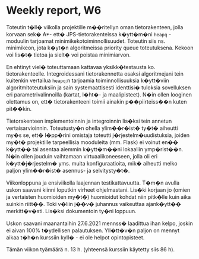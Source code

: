 # Weekly report, W6

Toteutin t�ll� viikolla projektille m��ritellyn oman tietorakenteen, jolla korvaan sek� A*- ett� JPS-tietorakenteissa k�ytt�m�ni `heapq` -moduulin tarjoamat minimikekotoiminnollisuudet. Toteutin siis ns. minimikeon, jota k�yt�n algoritmeissa priority queue toteutuksena. Kekoon voi lis�t� tietoa ja sielt� voi poistaa minimiarvon. 

En ehtinyt viel� toteuttamaan kattavaa yksikk�testausta ko. tietorakenteelle. Integroidessani tietorakennetta osaksi algoritmejani tein kuitenkin vertailua `heapq`:n tarjoamia toiminnollisuuksia k�ytt�viin algoritmitoteutuksiin ja sain systemaattisesti identtisi� tuloksia sovelluksen eri parametrivalinnoilla (kartat, l�ht�- ja maalipisteet). N�in ollen looginen olettamus on, ett� tietorakenteeni toimii ainakin p��piirteiss��n kuten pit��kin.

Tietorakenteen implementoinnin ja integroinnin lis�ksi tein annetun vertaisarvioinnin. Toteutusty�n ohella ylim��r�ist� ty�t� aiheutti my�s se, ett� l�pp�rini omistaja toteutti j�rjestelm�uudistuksia, joiden my�t� projektille tarpeellisia mooduleita (mm. Flask) ei voinut en�� k�ytt�� tai asentaa aiemmin k�ytt�m��ni lokaaliin ymp�rist��n. N�in ollen jouduin vaihtamaan virtuaalikoneeseen, jolla oli eri k�ytt�j�rjestelm� yms. muita konfiguraatioita, mik� aiheutti melko paljon ylim��r�ist� asennus- ja selvitysty�t�.

Viikonloppuna ja ensiviikolla laajennan testikattavuutta. T�m�n avulla uskon saavani kiinni loputkin virheet ohjelmastani. Lis�ki korjaan jo (omien ja vertaisten huomioiden my�t�) huomioidut kohdat niin pitk�lle kuin aika suinkin riitt��. Toki v�liin j��v� juhannus vaikeuttaa ajank�ytt�� merkitt�v�sti. Lis�ksi dokumentoin ty�ni loppuun.

Uskon saavani maanantaihin 27.6.2021 mennss� laadittua ihan kelpo, joskin ei aivan 100% t�ydellisen palautuksen. Yll�tt�v�n paljon on mennyt aikaa t�h�n kurssiin kyll� - ei ole helpot opintopisteet.

Tämän viikon tyämäärä n. 13 h. (yhteensä kurssiin käytetty siis 86 h).